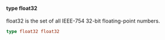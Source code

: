 #### type float32

float32 is the set of all IEEE-754 32-bit floating-point numbers.

```go
type float32 float32
```

